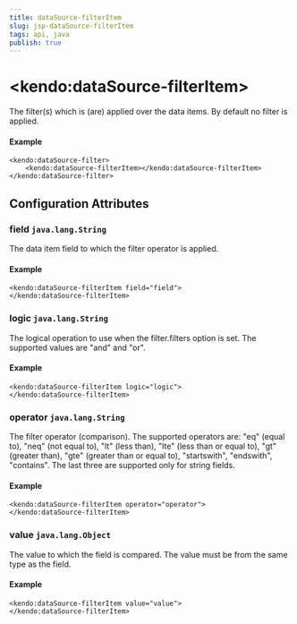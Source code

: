 ```yaml
---
title: dataSource-filterItem
slug: jsp-dataSource-filterItem
tags: api, java
publish: true
---
```


# \<kendo:dataSource-filterItem\>

The filter(s) which is (are) applied over the data items. By default no filter is applied.

#### Example
    <kendo:dataSource-filter>
        <kendo:dataSource-filterItem></kendo:dataSource-filterItem>
    </kendo:dataSource-filter>

## Configuration Attributes

### field `java.lang.String`

The data item field to which the filter operator is applied.

#### Example
    <kendo:dataSource-filterItem field="field">
    </kendo:dataSource-filterItem>

### logic `java.lang.String`

The logical operation to use when the filter.filters option is set. The supported values are "and" and "or".

#### Example
    <kendo:dataSource-filterItem logic="logic">
    </kendo:dataSource-filterItem>

### operator `java.lang.String`

The filter operator (comparison). The supported operators are: "eq" (equal to), "neq" (not equal to), "lt" (less than), "lte" (less than or equal to), "gt" (greater than), "gte" (greater than or equal to),
"startswith", "endswith", "contains". The last three are supported only for string fields.

#### Example
    <kendo:dataSource-filterItem operator="operator">
    </kendo:dataSource-filterItem>

### value `java.lang.Object`

The value to which the field is compared. The value must be from the same type as the field.

#### Example
    <kendo:dataSource-filterItem value="value">
    </kendo:dataSource-filterItem>

